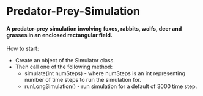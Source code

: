 # Predator-Prey-Simulation
#### A predator-prey simulation involving foxes, rabbits, wolfs, deer and grasses in an enclosed rectangular field.

How to start:
- Create an object of the Simulator class.
- Then call one of the following method:
  - simulate(int numSteps) - where numSteps is an int representing number of time steps to run the simulation for.
  - runLongSimulation() - run simulation for a default of 3000 time step.
 
